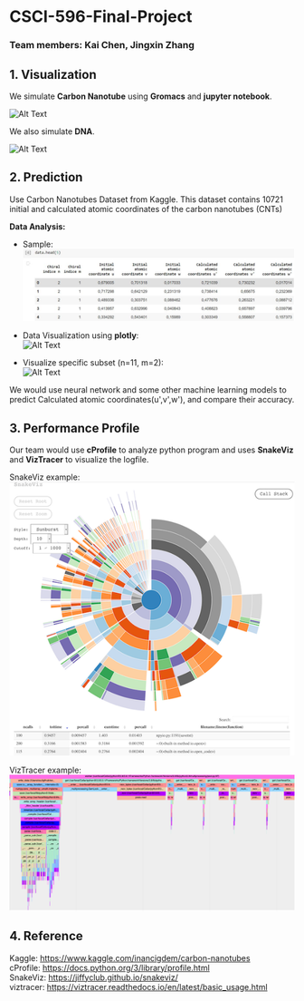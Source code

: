 # CSCI-596-Final-Project
### Team members: Kai Chen, Jingxin Zhang

## 1. Visualization
We simulate **Carbon Nanotube** using **Gromacs** and **jupyter notebook**.

![Alt Text](https://github.com/ChenK7166/CSCI-596-Final-Project/blob/main/cnt.gif)

We also simulate **DNA**.

![Alt Text](https://github.com/ChenK7166/CSCI-596-Final-Project/blob/main/dna.gif)


## 2. Prediction

Use Carbon Nanotubes Dataset from Kaggle.
This dataset contains 10721 initial and calculated atomic coordinates of the carbon nanotubes (CNTs)  


**Data Analysis:**  
- Sample:  
![Alt Text](https://github.com/ChenK7166/CSCI-596-Final-Project/blob/main/cnt_sample.JPG)

- Data Visualization using **plotly**:  
![Alt Text](https://github.com/ChenK7166/CSCI-596-Final-Project/blob/main/data_vis_ex.gif)

- Visualize specific subset (n=11, m=2):  
![Alt Text](https://github.com/ChenK7166/CSCI-596-Final-Project/blob/main/data_vis_11_2_ex.gif)

We would use neural network and some other machine learning models to predict Calculated atomic coordinates(u',v',w'), and compare their accuracy.


## 3. Performance Profile

Our team would use **cProfile** to analyze python program and uses **SnakeViz** and **VizTracer** to visualize the logfile.  

SnakeViz example:  
![Alt Text](https://github.com/ChenK7166/CSCI-596-Final-Project/blob/main/snakeviz_example.png)  

VizTracer example:  
![Alt Text](https://github.com/ChenK7166/CSCI-596-Final-Project/blob/main/Viztracer_example.png)  

## 4. Reference
Kaggle: <https://www.kaggle.com/inancigdem/carbon-nanotubes>  
cProfile: <https://docs.python.org/3/library/profile.html>  
SnakeViz: <https://jiffyclub.github.io/snakeviz/>  
viztracer: <https://viztracer.readthedocs.io/en/latest/basic_usage.html>  


